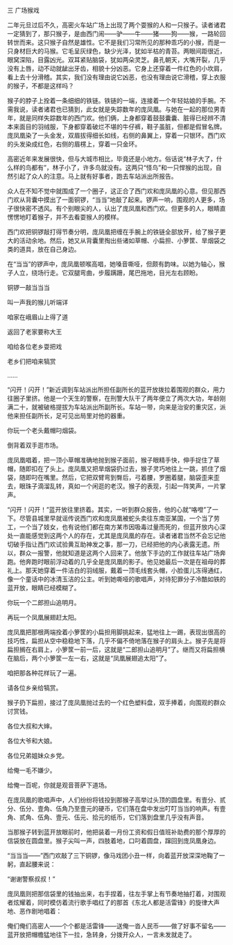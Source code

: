 三 广场猴戏

二年元旦过后不久，高密火车站广场上出现了两个耍猴的人和一只猴子。读者诸君一定猜到了，那只猴子，是由西门闹——驴——牛——猪——狗——猴，一路轮回转世而来。这只猴子自然是雄性。它不是我们习常所见的那种乖巧的小猴，而是一只身材巨大的马猴。它毛呈灰绿色，缺少光泽，犹如半枯的青苔。两眼间距很近，眼窝深陷，目露凶光。双耳紧贴脑袋，犹如两朵灵芝。鼻孔朝天，大嘴开裂，几乎没有上唇，动不动就龇出牙齿，相貌十分凶恶。它身上还穿着一件红色的小坎肩，看上去十分滑稽。其实，我们没有理由说它凶恶，也没有理由说它滑稽，穿上衣服的猴子，不都是这样吗？

猴子的脖子上拴着一条细细的铁链。铁链的一端，连接着一个年轻姑娘的手腕。不需我说，读者诸君也已猜到，此女就是失踪数年的庞凤凰。与她在一起的那位男青年，就是同样失踪数年的西门欢。他们俩，上身都穿着鼓鼓囊囊、脏得已经辨不清本来面目的羽绒服，下身都穿着破烂不堪的牛仔裤，鞋子虽脏，但都是假冒名牌。庞凤凰染了一头金发，双眉拔得细长如线，右侧的鼻翼上，穿着一只银环。西门欢的头发染成红色，右侧的眉楞上，穿着一只金环。

高密近年来发展很快，但与大城市相比，毕竟还是小地方。俗话说“林子大了，什么样的鸟都有”，林子小了，许多鸟就没有。这两只“怪鸟”和一只悍猴的出现，自然引起了众人的注意。马上就有好事者，跑去车站派出所报告。

众人在不知不觉中就围成了一个圈子，这正合了西门欢和庞凤凰的心意。但见那西门欢从背囊中摸出了一面铜锣，“当当”地敲了起来。锣声一响，围观的人更多，场子很快密不透风。有个别眼尖的人，认出了庞凤凰和西门欢。但更多的人，眼睛直愣愣地盯着猴子，并不去看耍猴人的模样。

西门欢把铜锣敲打得节奏分明，庞凤凰把缠在手腕上的铁链全部放开，给了猴子更大的活动余地。然后，她又从背囊里掏出些诸如草帽、小扁担、小箩筐、旱烟袋之类的道具，放在自己身边。

在“当当”的锣声中，庞凤凰顿喉高唱，她嗓音嘶哑，但颇有韵味。以她为轴心，猴子人立，绕场行走。它双腿弯曲，步履蹒跚，尾巴拖地，目光左右顾盼。

铜锣一敲当当当

叫一声我的猴儿听端详

咱家在峨眉山上得了道

返回了老家要称大王

咱给各位老乡耍把戏

老乡们把咱来犒赏

……

“闪开！闪开！”新近调到车站派出所担任副所长的蓝开放拨拉着围观的群众，用力往圈子里挤。他是一个天生的警察，在刑警大队干了两年便立了两次大功，年龄刚满二十，就被破格提拔为车站派出所副所长。车站一带，向来是治安的重灾区，派他来担任副所长，足可见出局里对他的器重。

你玩一个老头戴帽叼烟袋。

倒背着双手逛市场。

庞凤凰唱着，把一顶小草帽准确地抛到猴子面前，猴子眼精手快，伸手捉住了草帽，随即扣在了头上。庞凤凰又把旱烟袋扔过去，猴子灵巧地往上一跳，抓住了烟袋，随即叼在嘴里。然后，它把双臂弯到臀后，弓着腰，罗圈着腿，脑袋歪来歪去，眼珠子滴溜乱转，真如一个闲逛的老汉。猴子的表现，引起一阵笑声，一片掌声。

“闪开！闪开！”蓝开放往里挤着。其实，一听到群众报告，他的心就“咯噔”了一下。尽管县城里早就谣传说西门欢和庞凤凰被蛇头卖往东南亚某国，一个当了劳工，一个当了妓女，也有说他们都在南方某市因吸毒过量而死的，但蓝开放内心深处一直能感觉到这两个人的存在，尤其是庞凤凰的存在。读者诸君当然不会忘记他切破手指让西门欢试验黄互助神发之事，那一刀，已经把他的内心表露无遗。所以，群众一报警，他就知道是这两个人回来了。他放下手边的工作就往车站广场奔跑。他奔跑时眼前浮动着的几乎全是庞凤凰的影子。他见她最后一次是在祖母的葬礼上。那天她穿着一件洁白的羽绒服，戴着一顶毛线套头帽，小脸蛋儿冻得通红，像一个童话中的冰清玉洁的公主。听到她嘶哑的歌唱声，对待犯罪分子冷酷如铁的蓝开放，眼睛已经模糊了。

你玩一个二郎担山追明月。

再玩一个凤凰展翅赶太阳。

庞凤凰把那根两端拴着小箩筐的小扁担用脚挑起来，猛地往上一踢，表现出很高的技巧性，扁担从空中稳稳地下落，几乎不偏不倚地落在猴子的肩头上。猴子先是将扁担搁在右肩上，小箩筐一前一后，这就是“二郎担山追明月”了。继而又将扁担横在脑后，两个小箩筐一左一右，这就是“凤凰展翅追太阳”了。

咱把那各种花样玩了一遍。

请各位乡亲给犒赏。

猴子扔下扁担，接过了庞凤凰抛过去的一个红色塑料盘，双手捧着，向围观的群众讨赏钱。

各位大叔和大婶。

各位大爷和大娘。

各位兄弟姐妹众乡党。

给俺一毛不嫌少。

给俺一百呢，你就是观音菩萨下道场。

在庞凤凰的歌唱声中，人们纷纷将钱投到那猴子高举过头顶的圆盘里。有壹分、贰分、伍分、壹角、伍角乃至壹元的硬币，它们落在盘中发出叮叮当当的响声。有壹角、贰角、伍角、壹元、伍元、拾元的纸币，它们落到盘里几乎没有声音。

当那猴子转到蓝开放眼前时，他把装着一月份工资和假日值班补助费的那个厚厚的信袋放在圆盘里。猴子尖叫一声，四肢着地，口叼着圆盘，蹿回到庞凤凰身边。

“当当当——”西门欢敲了三下铜锣，像马戏团小丑一样，向着蓝开放深深地鞠了一躬，直起腰来说：

“谢谢警察叔叔！”

庞凤凰则把那信袋里的钱抽出来，右手捏着，往左手掌上有节奏地抽打着，对围观者炫耀着，同时模仿着流行歌手唱红了的那首《东北人都是活雷锋》的旋律大声地、恶作剧地唱着：

俺们俺们高密人——个个都是活雷锋——送俺一沓人民币——做了好事不留名——蓝开放把帽檐猛地往下一拉，急转身，分拨开众人，一言未发就走了。